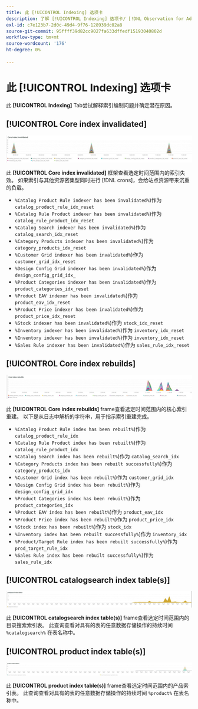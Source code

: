 ```yaml
---
title: 此 [!UICONTROL Indexing] 选项卡
description: 了解 [!UICONTROL Indexing] 选项卡/ [!DNL Observation for Adobe Commerce].
exl-id: c7e123b7-2d0c-49d4-9f76-128939dc02a8
source-git-commit: 95ffff39d82cc9027fa633dffedf15193040802d
workflow-type: tm+mt
source-wordcount: '176'
ht-degree: 0%

---
```


# 此 [!UICONTROL Indexing] 选项卡

此 **[!UICONTROL Indexing]** Tab尝试解释索引编制问题并确定潜在原因。

## [!UICONTROL Core index invalidated]

![核心索引失效](../../assets/tools/observation-for-adobe-commerce/indexing-tab-1.jpg)

此 **[!UICONTROL Core index invalidated]** 框架查看选定时间范围内的索引失效。 如果索引与其他资源密集型同时进行 [!DNL crons]，会给站点资源带来沉重的负载。

* `%Catalog Product Rule indexer has been invalidated%`)作为 `catalog_product_rule_idx_reset`
* `%Catalog Rule Product indexer has been invalidated%`)作为 `catalog_rule_product_idx_reset`
* `%Catalog Search indexer has been invalidated%`)作为 `catalog_search_idx_reset`
* `%Category Products indexer has been invalidated%`)作为 `category_products_idx_reset`
* `%Customer Grid indexer has been invalidated%`)作为 `customer_grid_idx_reset`
* `%Design Config Grid indexer has been invalidated%`)作为 `design_config_grid_idx_`
* `%Product Categories indexer has been invalidated%`)作为 `product_categories_idx_reset`
* `%Product EAV indexer has been invalidated%`)作为 `product_eav_idx_reset`
* `%Product Price indexer has been invalidated%`)作为 `product_price_idx_reset`
* `%Stock indexer has been invalidated%`)作为 `stock_idx_reset`
* `%Inventory indexer has been invalidated%`)作为 `inventory_idx_reset`
* `%Inventory indexer has been invalidated%`)作为 `inventory_idx_reset`
* `%Sales Rule indexer has been invalidated%`)作为 `sales_rule_idx_reset`

## [!UICONTROL Core index rebuilds]

![核心索引重建](../../assets/tools/observation-for-adobe-commerce/indexing-tab-2.jpg)

此 **[!UICONTROL Core index rebuilds]** frame查看选定时间范围内的核心索引重建。 以下是从日志中解析的字符串，用于指示索引重建完成。

* `%Catalog Product Rule index has been rebuilt%`)作为 `catalog_product_rule_idx`
* `%Catalog Rule Product index has been rebuilt%`)作为 `catalog_rule_product_idx`
* `%Catalog Search index has been rebuilt%`)作为 `catalog_search_idx`
* `%Category Products index has been rebuilt successfully%`)作为 `category_products_idx`
* `%Customer Grid index has been rebuilt%`)作为 `customer_grid_idx`
* `%Design Config Grid index has been rebuilt%`)作为 `design_config_grid_idx`
* `%Product Categories index has been rebuilt%`)作为 `product_categories_idx`
* `%Product EAV index has been rebuilt%`)作为 `product_eav_idx`
* `%Product Price index has been rebuilt%`)作为 `product_price_idx`
* `%Stock index has been rebuilt%`)作为 `stock_idx`
* `%Inventory index has been rebuilt successfully%`)作为 `inventory_idx`
* `%Product/Target Rule index has been rebuilt successfully%`)作为 `prod_target_rule_idx`
* `%Sales Rule index has been rebuilt successfully%`)作为 `sales_rule_idx`


## [!UICONTROL catalogsearch index table(s)]

![目录搜索索引表](../../assets/tools/observation-for-adobe-commerce/indexing-tab-3.jpg)

此 **[!UICONTROL catalogsearch index table(s)]** frame查看选定时间范围内的目录搜索索引表。 此查询查看对具有的表的任意数据存储操作的持续时间 `%catalogsearch%` 在表名称中。

## [!UICONTROL product index table(s)]

![产品索引表](../../assets/tools/observation-for-adobe-commerce/indexing-tab-4.jpg)

此 **[!UICONTROL product index table(s)]** frame查看选定时间范围内的产品索引表。 此查询查看对具有的表的任意数据存储操作的持续时间 `%product%` 在表名称中。
